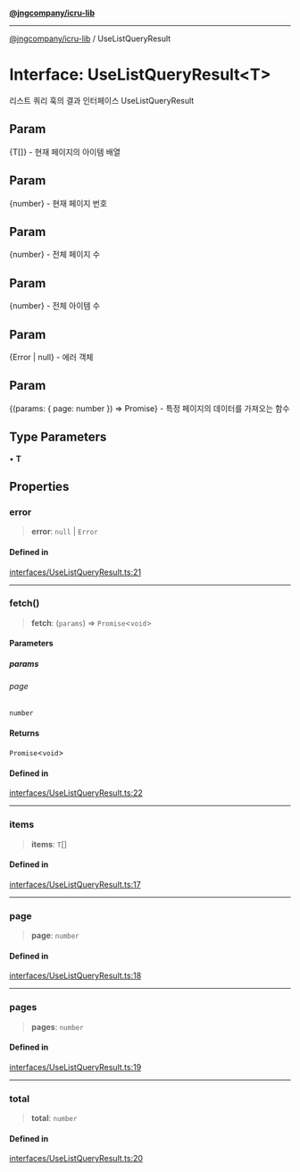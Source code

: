 [**@jngcompany/icru-lib**](../README.md)

***

[@jngcompany/icru-lib](../globals.md) / UseListQueryResult

# Interface: UseListQueryResult\<T\>

리스트 쿼리 훅의 결과 인터페이스
 UseListQueryResult

## Param

{T[]} - 현재 페이지의 아이템 배열

## Param

{number} - 현재 페이지 번호

## Param

{number} - 전체 페이지 수

## Param

{number} - 전체 아이템 수

## Param

{Error | null} - 에러 객체

## Param

{(params: { page: number }) => Promise<void>} - 특정 페이지의 데이터를 가져오는 함수

## Type Parameters

• **T**

## Properties

### error

> **error**: `null` \| `Error`

#### Defined in

[interfaces/UseListQueryResult.ts:21](https://github.com/jngcompany/icru-lib/blob/d5809ceca7cec295ab2df61cd05dc96c0f11bd66/src/interfaces/UseListQueryResult.ts#L21)

***

### fetch()

> **fetch**: (`params`) => `Promise`\<`void`\>

#### Parameters

##### params

###### page

`number`

#### Returns

`Promise`\<`void`\>

#### Defined in

[interfaces/UseListQueryResult.ts:22](https://github.com/jngcompany/icru-lib/blob/d5809ceca7cec295ab2df61cd05dc96c0f11bd66/src/interfaces/UseListQueryResult.ts#L22)

***

### items

> **items**: `T`[]

#### Defined in

[interfaces/UseListQueryResult.ts:17](https://github.com/jngcompany/icru-lib/blob/d5809ceca7cec295ab2df61cd05dc96c0f11bd66/src/interfaces/UseListQueryResult.ts#L17)

***

### page

> **page**: `number`

#### Defined in

[interfaces/UseListQueryResult.ts:18](https://github.com/jngcompany/icru-lib/blob/d5809ceca7cec295ab2df61cd05dc96c0f11bd66/src/interfaces/UseListQueryResult.ts#L18)

***

### pages

> **pages**: `number`

#### Defined in

[interfaces/UseListQueryResult.ts:19](https://github.com/jngcompany/icru-lib/blob/d5809ceca7cec295ab2df61cd05dc96c0f11bd66/src/interfaces/UseListQueryResult.ts#L19)

***

### total

> **total**: `number`

#### Defined in

[interfaces/UseListQueryResult.ts:20](https://github.com/jngcompany/icru-lib/blob/d5809ceca7cec295ab2df61cd05dc96c0f11bd66/src/interfaces/UseListQueryResult.ts#L20)
